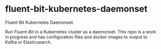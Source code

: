 # fluent-bit-kubernetes-daemonset
Fluent Bit Kubernetes Daemonset

Run Fluent-Bit in a Kubernetes cluster as a daemonset. This repo is a work in progress and has configuration files and docker images to output to Kafka or Elasticsearch. 
